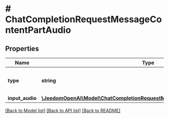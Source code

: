 # # ChatCompletionRequestMessageContentPartAudio

## Properties

Name | Type | Description | Notes
------------ | ------------- | ------------- | -------------
**type** | **string** | The type of the content part. Always &#x60;input_audio&#x60;. |
**input_audio** | [**\JeedomOpenAI\Model\ChatCompletionRequestMessageContentPartAudioInputAudio**](ChatCompletionRequestMessageContentPartAudioInputAudio.md) |  |

[[Back to Model list]](../../README.md#models) [[Back to API list]](../../README.md#endpoints) [[Back to README]](../../README.md)
